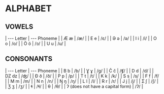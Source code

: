 # ALPHABET

## VOWELS

| --- Letter | --- Phoneme |
| Æ æ | /æ/ |
| E e | /ɛ/ |
| Ə ǝ | /ǝ/ |
| I i | /i/ |
| O o | /o/ |
| Ö ö | /ɔ/ |
| U u | /u/ |

## CONSONANTS

| --- Letter | --- Phoneme |
| B b | /b/ |
| Ɣ ɣ | /g/ |
| Č č | /ʧ/ |
| D d | /d/ |
| Ǳ ǳ | /ʤ/ |
| Ɖ ð | /ð/ |
| P p | /p/ |
| T t | /t/ |
| K k | /k/ |
| S s | /s/ |
| F f | /f/ |
| M m | /m/ |
| N n | /n/ |
| Ŋ ŋ | /ŋ/ |
| L l | /l/ |
| R r | /r/ |
| J j | /j/ |
| Ʃ ʃ | /ʃ/ |
| Ʒ ʒ | /ʒ/ |
| ɬ | /ɬ/ |
| θ | /θ/ |
| ʔ (does not have a capital form) | /ʔ/ |

